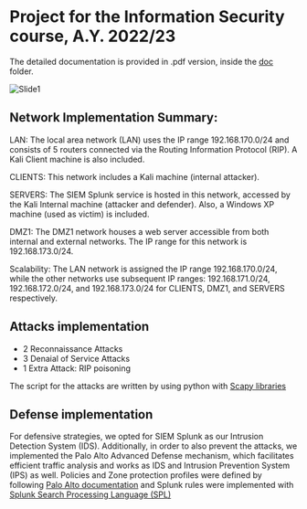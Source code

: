 # Project for the Information Security course, A.Y. 2022/23

The detailed documentation is provided in .pdf version, inside the [doc](https://github.com/Ska-p/InfoSec/tree/main/doc) folder.

![Slide1](https://github.com/Ska-p/InfoSec/assets/102731992/8eed5ff8-af7b-41ef-bb1a-bb8affcb01e8)

## Network Implementation Summary:

LAN: The local area network (LAN) uses the IP range 192.168.170.0/24 and consists of 5 routers connected via the Routing Information Protocol (RIP). A Kali Client machine is also included.

CLIENTS: This network includes a Kali machine (internal attacker).

SERVERS: The SIEM Splunk service is hosted in this network, accessed by the Kali Internal machine (attacker and defender). Also, a Windows XP machine (used as victim) is included.

DMZ1: The DMZ1 network houses a web server accessible from both internal and external networks. The IP range for this network is 192.168.173.0/24.

Scalability: The LAN network is assigned the IP range 192.168.170.0/24, while the other networks use subsequent IP ranges: 192.168.171.0/24, 192.168.172.0/24, and 192.168.173.0/24 for CLIENTS, DMZ1, and SERVERS respectively.

## Attacks implementation

+ 2 Reconnaissance Attacks
+ 3 Denaial of Service Attacks
+ 1 Extra Attack: RIP poisoning

The script for the attacks are written by using python with [Scapy libraries](https://scapy.readthedocs.io/en/latest/introduction.html)

## Defense implementation

For defensive strategies, we opted for SIEM Splunk as our Intrusion Detection System (IDS). Additionally, in order to also prevent the attacks, we implemented the Palo Alto Advanced Defense mechanism, which facilitates efficient traffic analysis and works as IDS and Intrusion Prevention System (IPS) as well. Policies and Zone protection profiles were defined by following [Palo Alto documentation](https://docs.paloaltonetworks.com/content/dam/techdocs/en_US/pdf/pan-os/9-1/pan-os-web-interface-help/pan-os-web-interface-help.pdf) and Splunk rules were implemented with [Splunk Search Processing Language (SPL)](https://docs.splunk.com/Documentation/Splunk/latest/SearchTutorial/Usethesearchlanguage)
